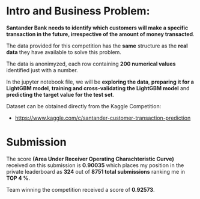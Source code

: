 
# **Intro and Business Problem**:

**Santander Bank needs to identify which customers will make a specific transaction in the future, irrespective of the amount of money transacted**. 

The data provided for this competition has the **same** structure as the **real data** they have available to solve this problem.

The data is anonimyzed, each row containing **200 numerical values** identified just with a number.  

In the jupyter notebook file, we will be **exploring the data**, **preparing it for a LightGBM model**, **training and cross-validating the LightGBM model** and **predicting the target value for the test set**.

Dataset can be obtained directly from the Kaggle Competition: 
* https://www.kaggle.com/c/santander-customer-transaction-prediction

# Submission

The score **(Area Under Receiver Operating Charachteristic Curve)** received on this submission is **0.90035** which places my position in the private leaderboard as **324** out of **8751 total submissions** ranking me in **TOP 4 %**.

Team winning the competition received a score of **0.92573**.

